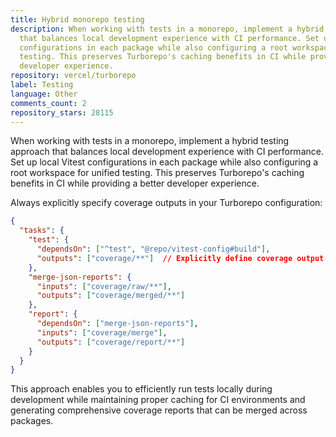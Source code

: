 ```yaml
---
title: Hybrid monorepo testing
description: When working with tests in a monorepo, implement a hybrid testing approach
  that balances local development experience with CI performance. Set up local Vitest
  configurations in each package while also configuring a root workspace for unified
  testing. This preserves Turborepo's caching benefits in CI while providing a better
  developer experience.
repository: vercel/turborepo
label: Testing
language: Other
comments_count: 2
repository_stars: 28115
---
```


When working with tests in a monorepo, implement a hybrid testing approach that balances local development experience with CI performance. Set up local Vitest configurations in each package while also configuring a root workspace for unified testing. This preserves Turborepo's caching benefits in CI while providing a better developer experience.

Always explicitly specify coverage outputs in your Turborepo configuration:

```json
{
  "tasks": {
    "test": {
      "dependsOn": ["^test", "@repo/vitest-config#build"],
      "outputs": ["coverage/**"]  // Explicitly define coverage output paths
    },
    "merge-json-reports": {
      "inputs": ["coverage/raw/**"],
      "outputs": ["coverage/merged/**"]
    },
    "report": {
      "dependsOn": ["merge-json-reports"],
      "inputs": ["coverage/merge"],
      "outputs": ["coverage/report/**"]
    }
  }
}
```

This approach enables you to efficiently run tests locally during development while maintaining proper caching for CI environments and generating comprehensive coverage reports that can be merged across packages.